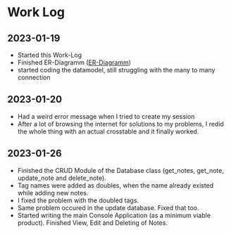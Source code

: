 # Work Log
## 2023-01-19

- Started this Work-Log
- Finished ER-Diagramm ([ER-Diagramm](ER-Diagramm_NotesApp.png))
- started coding the datamodel, still struggling with the many to many connection

## 2023-01-20

- Had a weird error message when I tried to create my session
- After a lot of browsing the internet for solutions to my problems, I redid the whole thing with an actual crosstable and it finally worked.

## 2023-01-26

- Finished the CRUD Module of the Database class (get_notes, get_note, update_note and delete_note). 
- Tag names were added as doubles, when the name already existed while adding new notes.
- I fixed the problem with the doubled tags.
- Same problem occured in the update database. Fixed that too.
- Started writing the main Console Application (as a minimum viable product). Finished View, Edit and Deleting of Notes.
